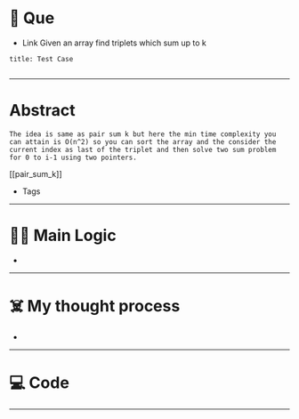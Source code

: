 # 🧩 Que
- Link
Given an array find triplets which sum up to k
```ad-question
title: Test Case


```

---
# Abstract
```ad-abstract
The idea is same as pair sum k but here the min time complexity you can attain is O(n^2) so you can sort the array and the consider the current index as last of the triplet and then solve two sum problem for 0 to i-1 using two pointers.
```
[[pair_sum_k]]
- Tags 
--- 
# 🕵️‍♂️ Main Logic
- 

---
# ☠️ My thought process
- 
---

# 💻 Code

---
